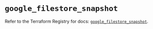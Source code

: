 # `google_filestore_snapshot`

Refer to the Terraform Registry for docs: [`google_filestore_snapshot`](https://registry.terraform.io/providers/hashicorp/google-beta/6.32.0/docs/resources/google_filestore_snapshot).
